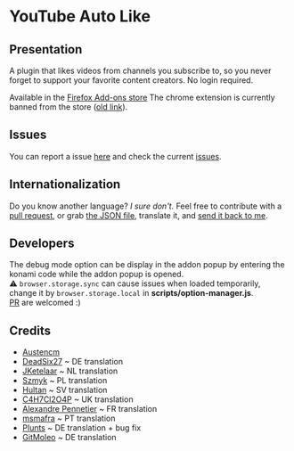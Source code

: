 # YouTube Auto Like

## Presentation
A plugin that likes videos from channels you subscribe to, so you never forget to support your favorite content creators. No login required.

Available in the [Firefox Add-ons store](https://addons.mozilla.org/en/firefox/addon/youtube_auto_like/) 
The chrome extension is currently banned from the store ([old link](https://chrome.google.com/webstore/detail/youtube-auto-like/loodalcnddclgnfekfomcoiipiohcdim)).

## Issues
You can report a issue [here](https://github.com/Taknok/youtube-auto-like/issues/new) and check the current [issues](https://github.com/Taknok/youtube-auto-like/issues).

## Internationalization

Do you know another language? _I sure don't._ Feel free to contribute with a [pull request](https://github.com/Taknok/youtube-auto-like/pulls), or grab [the JSON file](https://raw.githubusercontent.com/Taknok/youtube-auto-like/master/app/_locales/en/messages.json), translate it, and [send it back to me](mailto:pg.developper.fr@gmail.com).

## Developers
The debug mode option can be display in the addon popup by entering the konami code while the addon popup is opened.<br>
:warning: `browser.storage.sync` can cause issues when loaded temporarily, change it by `browser.storage.local` in **scripts/option-manager.js**.<br>
[PR](https://github.com/Taknok/youtube-auto-like/pulls) are welcomed :)

## Credits
- [Austencm](https://github.com/austencm/youtube-auto-like)
- [DeadSix27](https://github.com/DeadSix27) ~ DE translation
- [JKetelaar](https://github.com/JKetelaar) ~ NL translation
- [Szmyk](https://github.com/Szmyk) ~ PL translation
- [Hultan](https://github.com/Hultan) ~ SV translation
- [C4H7Cl2O4P](https://github.com/C4H7Cl2O4P) ~ UK translation
- [Alexandre Pennetier](https://github.com/alexandre-pennetier) ~ FR translation
- [msmafra](https://github.com/msmafra) ~ PT translation
- [Plunts](https://github.com/Plunts) ~ DE translation + bug fix
- [GitMoleo](https://github.com/GitMoleo) ~ DE translation
